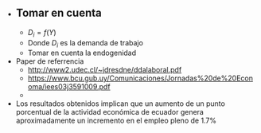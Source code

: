 - Tomar en cuenta
	-
	- $D_i=f(Y)$
	- Donde $D_i$ es la demanda de trabajo
	- Tomar en cuenta la endogenidad
- Paper de referrencia
	- http://www2.udec.cl/~jdresdne/ddalaboral.pdf
	- https://www.bcu.gub.uy/Comunicaciones/Jornadas%20de%20Economa/iees03j3591009.pdf
	-
- Los resultados obtenidos implican que un aumento de un punto porcentual de la actividad económica de ecuador genera aproximadamente un incremento en el empleo pleno de 1.7%